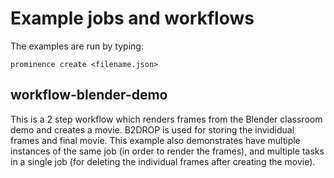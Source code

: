 # Example jobs and workflows
The examples are run by typing:
```
prominence create <filename.json>
```

## workflow-blender-demo
This is a 2 step workflow which renders frames from the Blender classroom demo and creates a movie. B2DROP is used for storing the invididual frames and final movie. This example also demonstrates have multiple instances of the same job (in order to render the frames), and multiple tasks in a single job (for deleting the individual frames after creating the movie).

